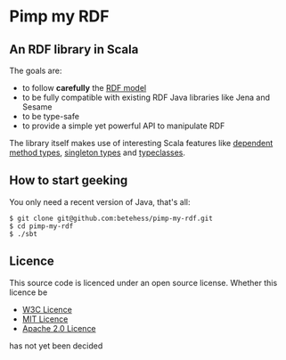 Pimp my RDF
===========

An RDF library in Scala
-----------------------

The goals are:

* to follow **carefully** the [RDF model](http://www.w3.org/TR/rdf11-concepts/#section-Graph-syntax)
* to be fully compatible with existing RDF Java libraries like Jena and Sesame
* to be type-safe
* to provide a simple yet powerful API to manipulate RDF

The library itself makes use of interesting Scala features like [dependent method types](http://stackoverflow.com/a/7861070/1057315), [singleton types](http://stackoverflow.com/questions/4315678/how-to-use-scalas-singleton-object-types) and [typeclasses](http://debasishg.blogspot.com/2010/06/scala-implicits-type-classes-here-i.html).

How to start geeking
--------------------

You only need a recent version of Java, that's all:

    $ git clone git@github.com:betehess/pimp-my-rdf.git
    $ cd pimp-my-rdf
    $ ./sbt


Licence
-------

This source code is licenced under an open source license. 
Whether this licence be 

 * [W3C Licence](http://opensource.org/licenses/W3C)
 * [MIT Licence](http://opensource.org/licenses/MIT)
 * [Apache 2.0 Licence](http://opensource.org/licenses/Apache-2.0)

has not yet been decided
